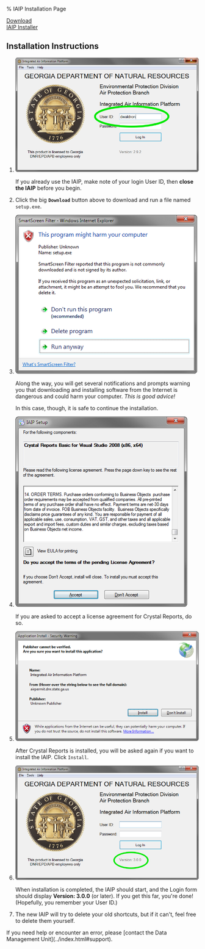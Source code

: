 % IAIP Installation Page

[Download  
IAIP Installer](setup.exe)

## Installation Instructions

1. ![User ID](screenshots/details-IAIP-userid.png)

    If you already use the IAIP, make note of your login User ID, then **close the IAIP** before you begin.

2. Click the big **`Download`** button above to download and run a file named `setup.exe`.

3. ![Example warning](screenshots/details-warning.png) 

    Along the way, you will get several notifications and prompts warning you that downloading and installing software from the Internet is dangerous and could harm your computer. *This is good advice!*

    In this case, though, it is safe to continue the installation.

4. ![Crystal Reports license agreement](screenshots/details-CR-license.png) 

    If you are asked to accept a license agreement for Crystal Reports, do so.

5. ![Application Install Security Warning](screenshots/details-install.png) 

    After Crystal Reports is installed, you will be asked again if you want to install the IAIP. Click `Install`.

6. ![IAIP login screen](screenshots/details-IAIP-final-circled.png) 

    When installation is completed, the IAIP should start, and the Login form should display **Version: 3.0.0** (or later). If you get this far, you're done! (Hopefully, you remember your User ID.)

7. The new IAIP will try to delete your old shortcuts, but if it can't, feel free to delete them yourself. 

<div class="highlight">If you need help or encounter an error, please [contact the Data Management Unit](../index.html#support).</div>
